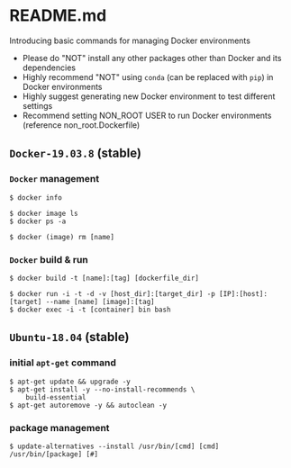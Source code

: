 # README.md

Introducing basic commands for managing Docker environments
* Please do "NOT" install any other packages other than Docker and its dependencies
* Highly recommend "NOT" using `conda` (can be replaced with `pip`) in Docker environments
* Highly suggest generating new Docker environment to test different settings
* Recommend setting NON_ROOT USER to run Docker environments (reference non_root.Dockerfile)

## `Docker-19.03.8` (stable)

### `Docker` management
```
$ docker info

$ docker image ls
$ docker ps -a

$ docker (image) rm [name]
```

### `Docker` build & run
```
$ docker build -t [name]:[tag] [dockerfile_dir]

$ docker run -i -t -d -v [host_dir]:[target_dir] -p [IP]:[host]:[target] --name [name] [image]:[tag]
$ docker exec -i -t [container] bin bash
```

## `Ubuntu-18.04` (stable)

### initial `apt-get` command
```
$ apt-get update && upgrade -y
$ apt-get install -y --no-install-recommends \
    build-essential
$ apt-get autoremove -y && autoclean -y
```

### package management
```
$ update-alternatives --install /usr/bin/[cmd] [cmd] /usr/bin/[package] [#]
```
